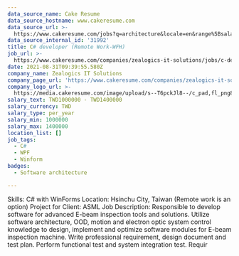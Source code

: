 ```yaml
---
data_source_name: Cake Resume
data_source_hostname: www.cakeresume.com
data_source_url: >-
  https://www.cakeresume.com/jobs?q=architecture&locale=en&range%5Bsalary_range%5D%5Bmin%5D=1000000&page=4
data_source_internal_id: '31992'
title: C# developer (Remote Work-WFH)
job_url: >-
  https://www.cakeresume.com/companies/zealogics-it-solutions/jobs/c-developer-remote-work-wfh
date: 2021-08-31T09:39:55.580Z
company_name: Zealogics IT Solutions
company_page_url: 'https://www.cakeresume.com/companies/zealogics-it-solutions'
company_logo_url: >-
  https://media.cakeresume.com/image/upload/s--T6pckJl8--/c_pad,fl_png8,h_200,w_200/v1630401956/q5hk6ghxeuh3yhaj1ez6.png
salary_text: TWD1000000 - TWD1400000
salary_currency: TWD
salary_type: per_year
salary_min: 1000000
salary_max: 1400000
location_list: []
job_tags:
  - C#
  - WPF
  - Winform
badges:
  - Software architecture

---
```


Skills: C# with WinForms Location: Hsinchu City, Taiwan (Remote work is an option) Project for Client: ASML Job Description: Responsible to develop software for advanced E-beam inspection tools and solutions. Utilize software architecture, OOD, motion and electron optic system control knowledge to design, implement and optimize software modules for E-beam inspection machine. Write professional requirement, design document and test plan. Perform functional test and system integration test. Requir